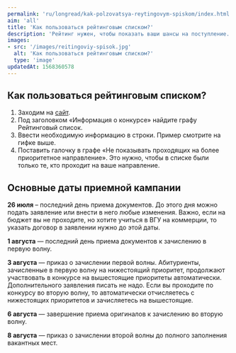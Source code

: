 ```yaml
---
permalink: 'ru/longread/kak-polzovatsya-reytingovym-spiskom/index.html'
aim: 'all'
title: 'Как пользоваться рейтинговым списком?'
description: 'Рейтинг нужен, чтобы показать ваши шансы на поступление. В первом рейтинге...'lead: 'Рейтинг нужен, чтобы показать ваши шансы на поступление. В первом рейтинге находятся абсолютно все абитуриенты, которые подали документы на физический факультет. В рейтинговом списке по оригиналам находятся только студенты, которые предоставили оригинал аттестата. Именно этот список отражает минимальный балл.'
images:
- src: '/images/reitingoviy-spisok.jpg'
  alt: 'Как пользоваться рейтинговым списком?'
  type: 'image'
updatedAt: 1568360578
---
```

Как пользоваться рейтинговым списком?
-------------------------------------

1. Заходим на [сайт](https://abitur.vsu.ru).
2. Под заголовком «Информация о конкурсе» найдите графу Рейтинговый список.
3. Ввести необходимую информацию в строки. Пример смотрите на гифке выше.
4. Поставить галочку в графе «Не показывать проходящих на более приоритетное направление». Это нужно, чтобы в списке были только те, кто проходит на ваше направление.

Основные даты приемной кампании
-------------------------------

**26 июля** – последний день приема документов. До этого дня можно подать заявление или внести в него любые изменения. Важно, если на бюджет вы не проходите, но хотите учиться в ВГУ на коммерции, то указать договор в заявлении нужно до этой даты.

**1 августа** — последний день приема документов к зачислению в первую волну.

**3 августа** — приказ о зачислении первой волны. Абитуриенты, зачисленные в первую волну на нижестоящий приоритет, продолжают участвовать в конкурсе на вышестоящие приоритеты автоматически. Дополнительного заявления писать не надо. Если вы проходите по конкурсу во вторую волну, то автоматически отчисляетесь с нижестоящих приоритетов и зачисляетесь на вышестоящие.

**6 августа** — завершение приема оригиналов к зачислению во вторую волну.

**8 августа** — приказ о зачислении второй волны до полного заполнения вакантных мест.
